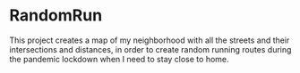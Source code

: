 # RandomRun

This project creates a map of my neighborhood with all the streets and their intersections and distances, in order to create random running routes during the pandemic lockdown when I need to stay close to home.
